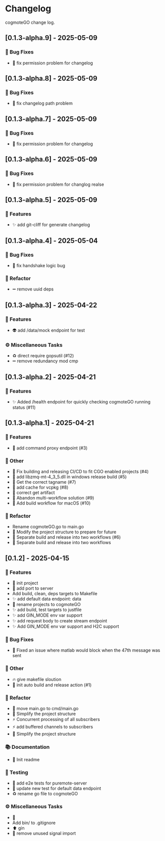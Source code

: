 # Changelog

cogmoteGO change log.

## [0.1.3-alpha.9] - 2025-05-09

### 🐛 Bug Fixes

- :bug: fix permission problem for changelog

## [0.1.3-alpha.8] - 2025-05-09

### 🐛 Bug Fixes

- :bug: fix changelog path problem

## [0.1.3-alpha.7] - 2025-05-09

### 🐛 Bug Fixes

- :bug: fix permission problem for changelog

## [0.1.3-alpha.6] - 2025-05-09

### 🐛 Bug Fixes

- :bug: fix permission problem for changlog realse

## [0.1.3-alpha.5] - 2025-05-09

### 🚀 Features

- :sparkles: add git-cliff for generate changelog

## [0.1.3-alpha.4] - 2025-05-04

### 🐛 Bug Fixes

- :bug: fix handshake logic bug

### 🚜 Refactor

- :heavy_minus_sign: remove uuid deps

## [0.1.3-alpha.3] - 2025-04-22

### 🚀 Features

- :alien: add /data/mock endpoint for test

### ⚙️ Miscellaneous Tasks

- :recycle: direct require gopsutil (#12)
- :heavy_minus_sign: remove redundancy mod cmp

## [0.1.3-alpha.2] - 2025-04-21

### 🚀 Features

- :sparkles: Added /health endpoint for quickly checking cogmoteGO running status (#11)

## [0.1.3-alpha.1] - 2025-04-21

### 🚀 Features

- 🎉 add command proxy endpoint (#3)

### 💼 Other

- :green_heart: Fix building and releasing CI/CD to fit CGO enabled projects (#4)
- :green_heart: add libzmq-mt-4_3_5.dll in windows release build (#5)
- 💚 Get the correct tagname (#7)
- :construction_worker: add cache for vcpkg (#8)
- :green_heart: correct get artifact
- :green_heart: Abandon multi-workflow solution (#9)
- 👷 Add build workflow for macOS (#10)

### 🚜 Refactor

- Rename cogmoteGO.go to main.go
- :art: Modify the project structure to prepare for future
- :art: Separate build and release into two workflows (#6)
- 🎨 Separate build and release into two workflows

## [0.1.2] - 2025-04-15

### 🚀 Features

- :tada: init project
- :rocket: add port to server
- Add build, clean, deps targets to Makefile
- :sparkles: add default data endpoint: data
- :art: rename projects to cogmoteGO
- :sparkles: add build, test targets to justfile
- :sparkles: add GIN_MODE env var support
- :sparkles: add request body to create stream endpoint
- :sparkles: Add GIN_MODE env var support and H2C support

### 🐛 Bug Fixes

- :bug: Fixed an issue where matlab would block when the 47th message was sent

### 💼 Other

- :fire: give makefile sloution
- :construction_worker: init auto build and release action (#1)

### 🚜 Refactor

- :truck: move main.go to cmd/main.go
- :art: Simplify the project structure
- :zap: Concurrent processing of all subscribers
- :zap: add buffered channels to subscribers
- :art: Simplify the project structure

### 📚 Documentation

- :memo: Init readme

### 🧪 Testing

- :test_tube: add e2e tests for puremote-server
- :test_tube: update new test for default data endpoint
- :recycle: rename go file to cogmoteGO

### ⚙️ Miscellaneous Tasks

- :construction:
- Add bin/ to .gitignore
- :arrow_up: gin
- :art: remove unused signal import

<!-- generated by git-cliff -->
